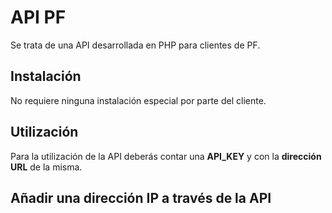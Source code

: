# API PF
Se trata de una API desarrollada en PHP para clientes de PF.

## Instalación
No requiere ninguna instalación especial por parte del cliente.

## Utilización
Para la utilización de la API deberás contar una **API_KEY** y con la **dirección URL** de la misma.

Añadir una dirección IP a través de la API
------------------------------------------

